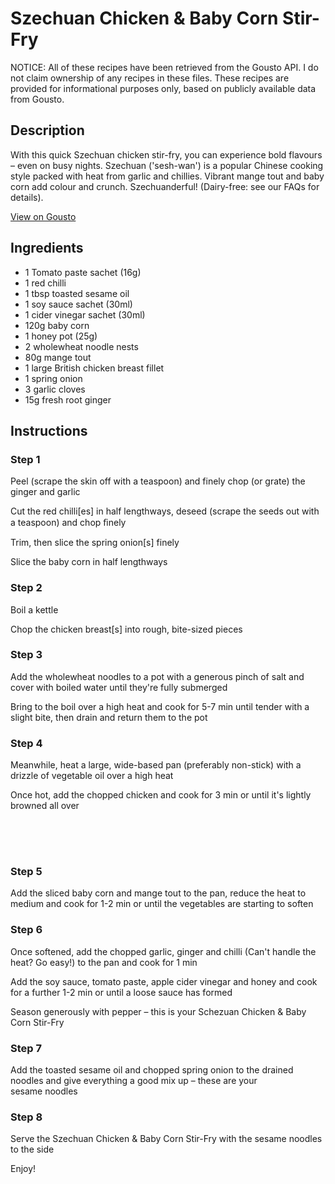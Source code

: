 # Szechuan Chicken & Baby Corn Stir-Fry

NOTICE: All of these recipes have been retrieved from the Gousto API. I do not claim ownership of any recipes in these files. These recipes are provided for informational purposes only, based on publicly available data from Gousto.

## Description

With this quick Szechuan chicken stir-fry, you can experience bold flavours – even on busy nights. Szechuan ('sesh-wan') is a popular Chinese cooking style packed with heat from garlic and chillies. Vibrant mange tout and baby corn add colour and crunch. Szechuanderful! (Dairy-free: see our FAQs for details).

[View on Gousto](https://www.gousto.co.uk/recipes/cookbook/szechuan-chicken-baby-corn-stir-fry)

## Ingredients

- 1 Tomato paste sachet (16g)
- 1 red chilli
- 1 tbsp toasted sesame oil
- 1 soy sauce sachet (30ml)
- 1 cider vinegar sachet (30ml)
- 120g baby corn
- 1 honey pot (25g)
- 2 wholewheat noodle nests
- 80g mange tout
- 1 large British chicken breast fillet
- 1 spring onion
- 3 garlic cloves
- 15g fresh root ginger

## Instructions


### Step 1

Peel (scrape the skin off with a teaspoon) and finely chop (or grate) the ginger and garlic


Cut the red chilli<span class="text-danger">[es]</span> in half lengthways, deseed (scrape the seeds out with a teaspoon) and chop ﬁnely


Trim, then slice the spring onion<span class="text-danger">[s]</span> finely


Slice the baby corn in half lengthways


### Step 2

Boil a kettle 


Chop the chicken breast<span class="text-danger">[s]</span> into rough, bite-sized pieces


### Step 3

Add the wholewheat noodles to a pot with a generous pinch of salt and cover with boiled water until they're fully submerged


Bring to the boil over a high heat and cook for 5-7 min until tender with a slight bite, then drain and return them to the pot


### Step 4

Meanwhile, heat a large, wide-based pan (preferably non-stick) with a drizzle of vegetable oil over a high heat


Once hot, add the chopped chicken and cook for 3 min or until it's lightly browned all over 


<span style="font-family:Lato;font-size:15px;white-space:pre-wrap;"> </span>


<span style="font-family:Lato;font-size:15px;white-space:pre-wrap;"> </span>


### Step 5

Add the sliced baby corn and mange tout to the pan, reduce the heat to medium and cook for 1-2 min or until the vegetables are starting to soften


### Step 6

Once softened, add the chopped garlic, ginger and chilli (Can't handle the heat? Go easy!) to the pan and cook for 1 min 


Add the soy sauce, tomato paste, apple cider vinegar and honey and cook for a further 1-2 min or until a loose sauce has formed


Season generously with pepper – this is your Schezuan Chicken &amp; Baby Corn Stir-Fry


### Step 7

Add the toasted sesame oil and chopped spring onion to the drained noodles and give everything a good mix up – these are your sesame noodles

### Step 8

Serve the Szechuan Chicken &amp; Baby Corn Stir-Fry with the sesame noodles to the side


Enjoy!

